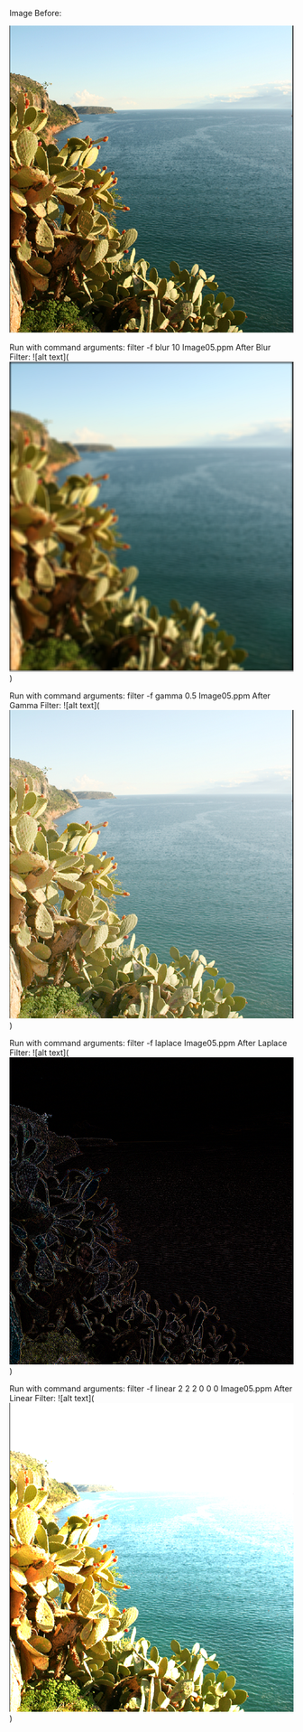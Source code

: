 Image Before:

![alt text](img/before.PNG)

Run with command arguments: filter -f blur 10 Image05.ppm
After Blur Filter:
![alt text](![alt text](img/blur.PNG))

Run with command arguments: filter -f gamma 0.5 Image05.ppm
After Gamma Filter:
![alt text](![alt text](img/gamma.PNG))

Run with command arguments: filter -f laplace Image05.ppm
After Laplace Filter:
![alt text](![alt text](img/laplace.PNG))

Run with command arguments: filter -f linear 2 2 2 0 0 0 Image05.ppm
After Linear Filter:
![alt text](![alt text](img/linear.PNG))
